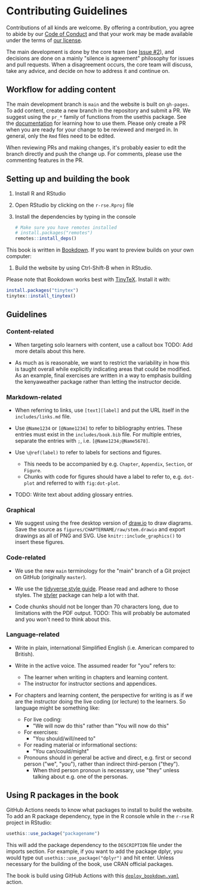 # Contributing Guidelines

Contributions of all kinds are welcome.
By offering a contribution, you agree to abide by our [Code of Conduct](CODE_OF_CONDUCT.md)
and that your work may be made available under the terms of [our license](LICENSE.md).

The main development is done by the core team 
(see [Issue #2](https://github.com/merely-useful/r-rse/issues/2)),
and decisions are done on a mainly "silence is agreement" philosophy for issues
and pull requests.
When a disagreement occurs, the core team will discuss, take any advice,
and decide on how to address it and continue on.

## Workflow for adding content

The main development branch is `main` and the website is built on `gh-pages`.
To add content, create a new branch in the repository and submit a PR.
We suggest using the `pr_*` family of functions from the usethis package.
See the [documentation](https://usethis.r-lib.org/articles/articles/pr-functions.html)
for learning how to use them.
Please only create a PR when you are ready for your change to be reviewed and merged in.
In general, only the `Rmd` files need to be edited.

When reviewing PRs and making changes, it's probably easier to edit the branch 
directly and push the change up. For comments, please use the commenting features
in the PR.

## Setting up and building the book

1. Install R and RStudio
1. Open RStudio by clicking on the `r-rse.Rproj` file 
1. Install the dependencies by typing in the console

    ```r
    # Make sure you have remotes installed
    # install.packages("remotes")
    remotes::install_deps()
    ```

This book is written in [Bookdown](https://bookdown.org/).
If you want to preview builds on your own computer:

1. Build the website by using Ctrl-Shift-B when in RStudio.

Please note that Bookdown works best with [TinyTeX](https://yihui.name/tinytex/).
Install it with:

```r
install.packages("tinytex")
tinytex::install_tinytex()
```

## Guidelines

### Content-related

- When targeting solo learners with content, use a callout box TODO: Add more details about this here.

- As much as is reasonable, we want to restrict the variability in how this is 
taught overall while explicitly indicating areas that could be modified.
As an example, final exercises are written in a way to emphasis building
the kenyaweather package rather than letting the instructor decide.

### Markdown-related

- When referring to links, use `[text][label]`  and put the URL itself in
the `includes/links.md` file.

- Use `@Name1234` or `[@Name1234]` to refer to bibliography entries. These
entries must exist in the `includes/book.bib` file. For multiple entries,
separate the entries with `;`, i.e. `[@Name1234;@Name5678]`.

- Use `\@ref(label)` to refer to labels for sections and figures.
    - This needs to be accompanied by e.g. `Chapter`, `Appendix`, `Section`, or
    `Figure`.
    - Chunks with code for figures should have a label to refer to, e.g.
    `dot-plot` and referred to with `fig:dot-plot`.

- TODO: Write text about adding glossary entries.

### Graphical

- We suggest using the free desktop version of [draw.io](https://www.draw.io/) to
draw diagrams. Save the source as `figures/CHAPTERNAME/raw/stem.drawio` and
export drawings as all of PNG and SVG. Use `knitr::include_graphics()` to insert
these figures.

### Code-related

- We use the new `main` terminology for the "main" branch of a Git project on
GitHub (originally `master`).

- We use the [tidyverse style guide](https://style.tidyverse.org/). 
Please read and adhere to those styles. The 
[styler](https://styler.r-lib.org/) package can help a lot with that.

- Code chunks should not be longer than 70 characters long, due to limitations
with the PDF output. TODO: This will probably be automated and you won't need to 
think about this.

### Language-related

- Write in plain, international Simplified English (i.e. American compared to British).

- Write in the active voice. The assumed reader for "you" refers to:
    - The learner when writing in chapters and learning content.
    - The instructor for instructor sections and appendices.

- For chapters and learning content, the perspective for writing is as if we are
the instructor doing the live coding (or lecture) to the learners. So language
might be something like:
    - For live coding:
        - "We will now do this" rather than "You will now do this"
    - For exercises:
        - "You should/will/need to"
    - For reading material or informational sections:
        - "You can/could/might"
    - Pronouns should in general be active and direct, e.g. first or second
    person ("we", "you"), rather than indirect third-person ("they").
      - When third person pronoun is necessary, use "they" unless talking about
      e.g. one of the personas.

## Using R packages in the book

GitHub Actions needs to know what packages to install to build the website. To
add an R package dependency, type in the R console while in the `r-rse` R
project in RStudio:

``` r
usethis::use_package("packagename")
```

This will add the package dependency to the `DESCRIPTION` file under the imports
section. For example, if you want to add the package dplyr, you would type out
`usethis::use_package("dplyr")` and hit enter. Unless necessary for the building
of the book, use CRAN official packages.

The book is build using GitHub Actions with this 
[`deploy_bookdown.yaml`](.github/workflows/deploy_bookdown.yaml)
action.
